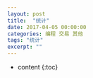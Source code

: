 ```yaml
---
layout: post
title:  "统计"
date: 2017-04-05 00:00:00
categories: 编程 交易 其他
tags: "统计"
excerpt: ""
---
```


* content
{:toc}






<script>
alert('ok');
</script>
































